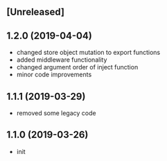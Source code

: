 ## [Unreleased]

## 1.2.0 (2019-04-04)

* changed store object mutation to export functions  
* added middleware functionality  
* changed argument order of inject function
* minor code improvements  

## 1.1.1 (2019-03-29)

* removed some legacy code

## 1.1.0 (2019-03-26)

* init
